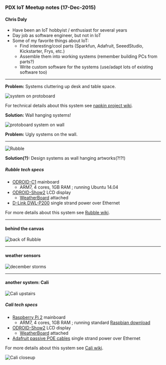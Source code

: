 ### PDX IoT Meetup notes (17-Dec-2015)

#### Chris Daly

- Have been an IoT hobbyist / enthusiast for several years
- Day job as software engineer, but not in IoT
- Some of my favorite things about IoT:
  - Find interesting/cool parts (Sparkfun, Adafruit, SeeedStudio, Kickstarter, Frys, etc.)
  - Assemble them into working systems (remember building PCs from parts?)
  - Write custom software for the systems (use/adapt lots of existing software too)

------

**Problem:** Systems cluttering up desk and table space.

![system on protoboard](https://github.com/cjdaly/napkin/wiki/images/bone3-cerb3.JPG)

For technical details about this system see [napkin project wiki](https://github.com/cjdaly/napkin/wiki/Server-with-serial-client-bone3-cerb3).

**Solution:** Wall hanging systems!

![protoboard system on wall](https://github.com/cjdaly/napkin/wiki/images/bone3-cerb3-framed.JPG)

**Problem:** Ugly systems on the wall.

------

![Rubble](https://github.com/cjdaly/fold/wiki/images/fold-Thing-Rubble-7.jpg)

**Solution(?):** Design systems as wall hanging artworks(?!?!)

##### Rubble tech specs

* [ODROID-C1](http://ameridroid.com/products/odroid-c1) mainboard
  * ARM7, 4 cores, 1GB RAM ; running Ubuntu 14.04
* [ODROID-Show2](http://ameridroid.com/products/odroid-show-2) LCD display
  * [WeatherBoard](http://ameridroid.com/products/weather-board) attached
* [D-Link DWL-P200](http://us.dlink.com/products/business-solutions/power-over-ethernet-adapter-kit/) single strand power over Ethernet

For more details about this system see [Rubble wiki](https://github.com/cjdaly/fold/wiki/fold-Thing-Rubble).

------

#### behind the canvas

![back of Rubble](https://github.com/cjdaly/fold/wiki/images/fold-Thing-Rubble-8.jpg)

------

#### weather sensors

![december storms](https://github.com/cjdaly/fold/wiki/images/weatherThing-baro-dec2015.png)

------

#### another system: Cali

![Cali upstairs](https://github.com/cjdaly/fold/wiki/images/fold-Thing-Cali-6.jpg)

##### Cali tech specs

* [Raspberry Pi 2](https://www.raspberrypi.org/products/raspberry-pi-2-model-b/) mainboard
  * ARM7, 4 cores, 1GB RAM ; running standard [Raspbian download](https://www.raspberrypi.org/downloads)
* [ODROID-Show2](http://ameridroid.com/products/odroid-show-2) LCD display
  * [WeatherBoard](http://ameridroid.com/products/weather-board) attached
* [Adafruit passive POE cables](https://www.adafruit.com/products/435) single strand power over Ethernet

For more details about this system see [Cali wiki](https://github.com/cjdaly/fold/wiki/fold-Thing-Cali).

![Cali closeup](https://github.com/cjdaly/fold/wiki/images/fold-Thing-Cali-5.jpg)

